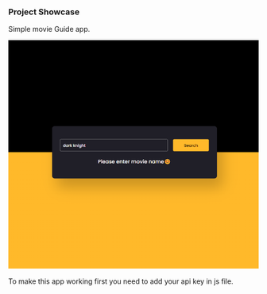 ### Project Showcase

Simple movie Guide app.

![project](./ss.png)

To make this app working first you need to add your api key in js file.
